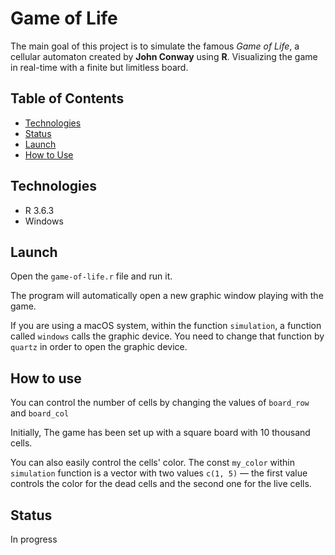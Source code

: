 # Game of Life

The main goal of this project is to simulate the famous *Game of Life*, a cellular automaton created by **John Conway** using **R**. Visualizing the game in real-time with a finite but limitless board.

## Table of Contents

- [Technologies](#Technologies)
- [Status](#Technologies)
- [Launch](#Launch)
- [How to Use](#How)

## Technologies 
- R 3.6.3
- Windows

## Launch

Open the `game-of-life.r` file and run it.

The program will automatically open a new graphic window playing with the game.

If you are using a macOS system, within the function `simulation`, a function called `windows` calls the graphic device. You need to change that function by `quartz` in order to open the graphic device.

## How to use

You can control the number of cells by changing the values of `board_row` and `board_col`

Initially, The game has been set up with a square board with 10 thousand cells.

You can also easily control the cells' color. The const `my_color` within `simulation` function is a vector with two values `c(1, 5)` — the first value controls the color for the dead cells and the second one for the live cells. 


## Status

In progress